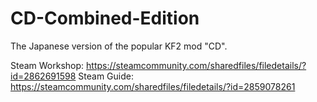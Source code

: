 # CD-Combined-Edition
The Japanese version of the popular KF2 mod "CD".

Steam Workshop: https://steamcommunity.com/sharedfiles/filedetails/?id=2862691598
Steam Guide: https://steamcommunity.com/sharedfiles/filedetails/?id=2859078261
